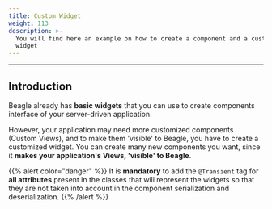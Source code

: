 ```yaml
---
title: Custom Widget
weight: 113
description: >-
  You will find here an example on how to create a component and a customized
  widget
---
```


---

## Introduction

Beagle already has **basic widgets** that you can use to create components interface of your server-driven application. 

However, your application may need more customized components \(Custom Views\), and to make them 'visible' to Beagle, you have to create a customized widget. You can create many new components you want, since it **makes your application's Views, 'visible' to Beagle**. 







{{% alert color="danger" %}}
It is **mandatory** to add the `@Transient` tag for **all attributes** present in the classes that will represent the widgets so that they are not taken into account in the component serialization and deserialization.
{{% /alert %}}
